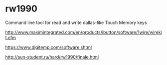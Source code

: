 # rw1990
Command line tool for read and write dallas-like Touch Memory keys


http://www.maximintegrated.com/en/products/ibutton/software/1wire/wirekit.cfm

https://www.digitemp.com/software.shtml

http://sun-student.ru/hard/rw1990/finale.html
